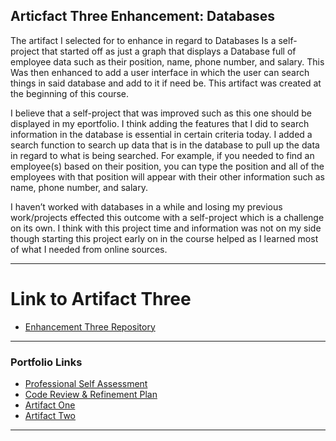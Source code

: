 
## Articfact Three Enhancement: Databases

The artifact I selected for to enhance in regard to Databases Is a self-project that started off as just a graph that displays a Database full of employee data such as their position, name, phone number, and salary. This Was then enhanced to add a user interface in which the user can search things in said database and add to it if need be. This artifact was created at the beginning of this course. 

I believe that a self-project that was improved such as this one should be displayed in my eportfolio. I think adding the features that I did to search information in the database is essential in certain criteria today. I added a search function to search up data that is in the database to pull up the data in regard to what is being searched. For example, if you needed to find an employee(s) based on their position, you can type the position and all of the employees with that position will appear with their other information such as name, phone number, and salary. 

I haven’t worked with databases in a while and losing my previous work/projects effected this outcome with a self-project which is a challenge on its own. I think with this project time and information was not on my side though starting this project early on in the course helped as I learned most of what I needed from online sources. 

---
# Link to Artifact Three
- [Enhancement Three Repository](https://github.com/Rcvs97/Employees1)

---
### Portfolio Links

- [Professional Self Assessment](https://rcvs97.github.io/robertchandler.github.io/)
- [Code Review & Refinement Plan](https://rcvs97.github.io/robertchandler.github.io/RefineandReview)
- [Artifact One](https://rcvs97.github.io/robertchandler.github.io/ArtifactOne)
- [Artifact Two](https://rcvs97.github.io/robertchandler.github.io/ArtifactTwo)
---
